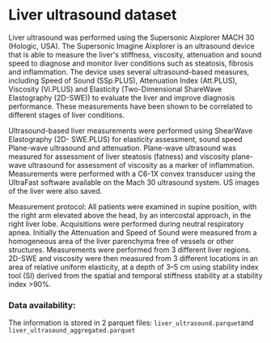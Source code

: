# Liver ultrasound dataset  

Liver ultrasound was performed using the Supersonic Aixplorer MACH 30 (Hologic, USA).  The Supersonic Imagine Aixplorer is an ultrasound device that is able to measure the liver's stiffness, viscosity, attenuation and sound speed to diagnose and monitor liver conditions such as steatosis, fibrosis and inflammation. The device uses several ultrasound-based measures, including Speed of Sound (SSp.PLUS), Attenuation Index (Att.PLUS), Viscosity (Vi.PLUS) and Elasticity (Two-Dimensional ShareWave Elastography (2D-SWE)) to evaluate the liver and improve diagnosis performance. These measurements have been shown to be correlated to different stages of liver conditions.

Ultrasound-based liver measurements were performed using ShearWave Elastography (2D- SWE.PLUS) for elasticity assessment, sound speed Plane-wave ultrasound and attenuation. Plane-wave ultrasound was measured for assessment of liver steatosis (fatness) and viscosity plane-wave ultrasound for assessment of viscosity as a marker of inflammation. Measurements were performed with a C6-1X convex transducer using the UltraFast software available on the Mach 30 ultrasound system. US images of the liver were also saved.

Measurement protocol: All patients were examined in supine position, with the right arm elevated above the head, by an intercostal approach, in the right liver lobe. Acquisitions were performed during neutral respiratory apnea. Initially the Attenuation and Speed of Sound were measured from a homogeneous area of the liver parenchyma free of vessels or other structures. Measurements were performed from 3 different liver regions. 2D-SWE and viscosity were then measured from 3 different locations in an area of relative uniform elasticity, at a depth of 3–5 cm using stability index tool (SI) derived from the spatial and temporal stiffness stability at a stability index >90%. 

### Data availability:
The information is stored in 2 parquet files: `liver_ultrasound.parquet`and `liver_ultrasound_aggregated.parquet`
